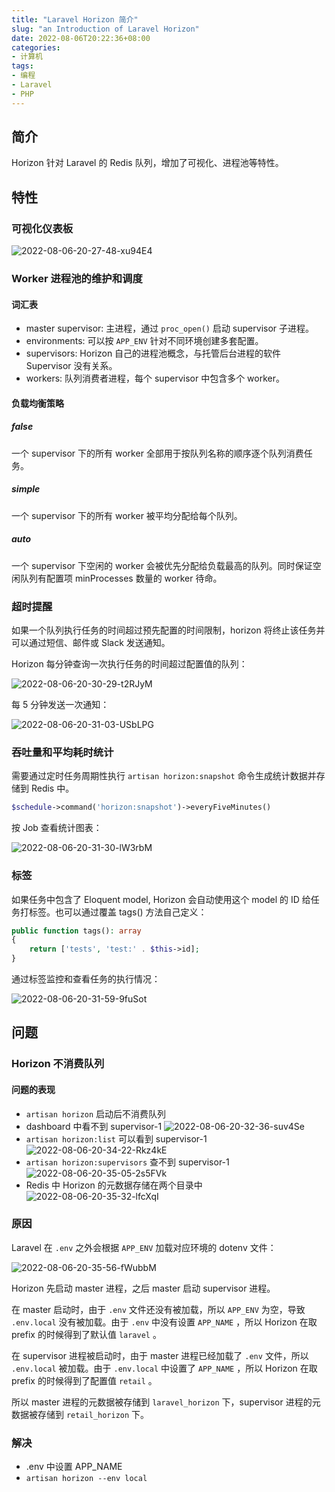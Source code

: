 ```yaml
---
title: "Laravel Horizon 简介"
slug: "an Introduction of Laravel Horizon"
date: 2022-08-06T20:22:36+08:00
categories:
- 计算机
tags:
- 编程
- Laravel
- PHP
---
```


## 简介

Horizon 针对 Laravel 的 Redis 队列，增加了可视化、进程池等特性。

## 特性

### 可视化仪表板

![2022-08-06-20-27-48-xu94E4](https://raw.githubusercontent.com/xbot/image-hosting/master/blog/2022-08-06-20-27-48-xu94E4.jpg)

### Worker 进程池的维护和调度

#### 词汇表

- master supervisor: 主进程，通过 `proc_open()` 启动 supervisor 子进程。
- environments: 可以按 `APP_ENV` 针对不同环境创建多套配置。
- supervisors: Horizon 自己的进程池概念，与托管后台进程的软件 Supervisor 没有关系。
- workers: 队列消费者进程，每个 supervisor 中包含多个 worker。

#### 负载均衡策略

##### false

一个 supervisor 下的所有 worker 全部用于按队列名称的顺序逐个队列消费任务。

##### simple

一个 supervisor 下的所有 worker 被平均分配给每个队列。

##### auto

一个 supervisor 下空闲的 worker 会被优先分配给负载最高的队列。同时保证空闲队列有配置项 minProcesses 数量的 worker 待命。

### 超时提醒

如果一个队列执行任务的时间超过预先配置的时间限制，horizon 将终止该任务并可以通过短信、邮件或 Slack 发送通知。

Horizon 每分钟查询一次执行任务的时间超过配置值的队列：

![2022-08-06-20-30-29-t2RJyM](https://raw.githubusercontent.com/xbot/image-hosting/master/blog/2022-08-06-20-30-29-t2RJyM.jpg)

每 5 分钟发送一次通知：

![2022-08-06-20-31-03-USbLPG](https://raw.githubusercontent.com/xbot/image-hosting/master/blog/2022-08-06-20-31-03-USbLPG.jpg)

### 吞吐量和平均耗时统计

需要通过定时任务周期性执行 `artisan horizon:snapshot` 命令生成统计数据并存储到 Redis 中。

```php
$schedule->command('horizon:snapshot')->everyFiveMinutes()
```

按 Job 查看统计图表：

![2022-08-06-20-31-30-lW3rbM](https://raw.githubusercontent.com/xbot/image-hosting/master/blog/2022-08-06-20-31-30-lW3rbM.jpg)

### 标签

如果任务中包含了 Eloquent model, Horizon 会自动使用这个 model 的 ID 给任务打标签。也可以通过覆盖 tags() 方法自己定义：

```php
public function tags(): array
{
    return ['tests', 'test:' . $this->id];
}
```

通过标签监控和查看任务的执行情况：

![2022-08-06-20-31-59-9fuSot](https://raw.githubusercontent.com/xbot/image-hosting/master/blog/2022-08-06-20-31-59-9fuSot.jpg)

## 问题

### Horizon 不消费队列

#### 问题的表现

- `artisan horizon` 启动后不消费队列
- dashboard 中看不到 supervisor-1
    ![2022-08-06-20-32-36-suv4Se](https://raw.githubusercontent.com/xbot/image-hosting/master/blog/2022-08-06-20-32-36-suv4Se.jpg)
- `artisan horizon:list` 可以看到 supervisor-1
    ![2022-08-06-20-34-22-Rkz4kE](https://raw.githubusercontent.com/xbot/image-hosting/master/blog/2022-08-06-20-34-22-Rkz4kE.jpg)
- `artisan horizon:supervisors` 查不到 supervisor-1
    ![2022-08-06-20-35-05-2s5FVk](https://raw.githubusercontent.com/xbot/image-hosting/master/blog/2022-08-06-20-35-05-2s5FVk.jpg)
- Redis 中 Horizon 的元数据存储在两个目录中
    ![2022-08-06-20-35-32-lfcXqI](https://raw.githubusercontent.com/xbot/image-hosting/master/blog/2022-08-06-20-35-32-lfcXqI.jpg)

### 原因

Laravel 在 `.env` 之外会根据 `APP_ENV` 加载对应环境的 dotenv 文件：

![2022-08-06-20-35-56-fWubbM](https://raw.githubusercontent.com/xbot/image-hosting/master/blog/2022-08-06-20-35-56-fWubbM.jpg)

Horizon 先启动 master 进程，之后 master 启动 supervisor 进程。

在 master 启动时，由于 `.env` 文件还没有被加载，所以 `APP_ENV` 为空，导致 `.env.local` 没有被加载。由于 `.env` 中没有设置 `APP_NAME` ，所以 Horizon 在取 prefix 的时候得到了默认值 `laravel` 。

在 supervisor 进程被启动时，由于 master 进程已经加载了 `.env` 文件，所以 `.env.local` 被加载。由于 `.env.local` 中设置了 `APP_NAME` ，所以 Horizon 在取 prefix 的时候得到了配置值 `retail` 。

所以 master 进程的元数据被存储到 `laravel_horizon` 下，supervisor 进程的元数据被存储到 `retail_horizon` 下。

### 解决

- .env 中设置 APP_NAME
- `artisan horizon --env local`

